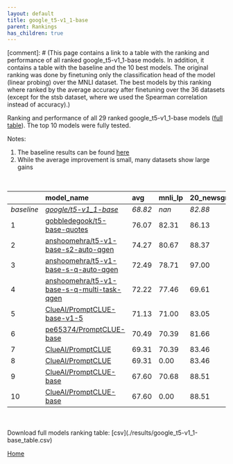 ```yaml
---
layout: default
title: google_t5-v1_1-base
parent: Rankings
has_children: true
---
```

[comment]: # (This page contains a link to a table with the ranking and performance of all ranked google_t5-v1_1-base models. In addition, it contains a table with the baseline and the 10 best models. The original ranking was done by finetuning only the classification head of the model (linear probing) over the MNLI dataset.  The best models  by this ranking where ranked by the average accuracy after finetuning over the 36 datasets (except for the stsb dataset, where we used the Spearman correlation instead of accuracy).)

Ranking and performance of all 29 ranked google_t5-v1_1-base models ([full table](./results/google_t5-v1_1-base_table.csv)).  The top 10 models were fully tested.

Notes:
1. The baseline results can be found [here](google_t5-v1_1-base_pretrain_scores_table)
1. While the average improvement is small, many datasets show large gains

<br>


|            | model_name                                                                                                                                                                                                                                                                                                                                                                                                                                                                                                                                                                                                                                                                                                                                                | avg     | mnli_lp   | 20_newsgroup   | ag_news   | amazon_reviews_multi   | anli    | boolq   | cb      | cola    | copa    | dbpedia   | esnli   | financial_phrasebank   | imdb    | isear   | mnli    | mrpc    | multirc   | poem_sentiment   | qnli    | qqp     | rotten_tomatoes   | rte     | sst2    | sst_5bins   | stsb    | trec_coarse   | trec_fine   | tweet_ev_emoji   | tweet_ev_emotion   | tweet_ev_hate   | tweet_ev_irony   | tweet_ev_offensive   | tweet_ev_sentiment   | wic     | wnli    | wsc     | yahoo_answers   |
|:-----------|:----------------------------------------------------------------------------------------------------------------------------------------------------------------------------------------------------------------------------------------------------------------------------------------------------------------------------------------------------------------------------------------------------------------------------------------------------------------------------------------------------------------------------------------------------------------------------------------------------------------------------------------------------------------------------------------------------------------------------------------------------------|:--------|:----------|:---------------|:----------|:-----------------------|:--------|:--------|:--------|:--------|:--------|:----------|:--------|:-----------------------|:--------|:--------|:--------|:--------|:----------|:-----------------|:--------|:--------|:------------------|:--------|:--------|:------------|:--------|:--------------|:------------|:-----------------|:-------------------|:----------------|:-----------------|:---------------------|:---------------------|:--------|:--------|:--------|:----------------|
| *baseline* | *[google/t5-v1_1-base](google/t5-v1_1-base_pretrain_scores_table)*                                                                                                                                                                                                                                                                                                                                                                                                                                                                                                                                                                                                                                                                                        | *68.82* | *nan*     | *82.88*        | *88.18*   | *66.91*                | *38.06* | *65.57* | *55.45* | *70.18* | *40.50* | *70.77*   | *85.58* | *66.74*                | *92.99* | *71.06* | *75.51* | *72.83* | *56.14*   | *68.08*          | *89.37* | *83.60* | *86.05*           | *60.58* | *93.72* | *51.84*     | *68.79* | *93.25*       | *82.07*     | *33.46*          | *75.61*            | *51.52*         | *67.62*          | *82.61*              | *69.88*              | *55.84* | *46.90* | *48.32* | *69.26*         |
| 1          | [gobbledegook/t5-base-quotes](model_gain_chart?avg=7.25&mnli_lp=nan&20_newsgroup=3.25&ag_news=1.42&amazon_reviews_multi=0.59&anli=12.38&boolq=9.96&cb=19.55&cola=9.30&copa=8.50&dbpedia=6.40&esnli=5.18&financial_phrasebank=19.66&imdb=0.30&isear=1.24&mnli=11.68&mrpc=12.95&multirc=4.49&poem_sentiment=17.50&qnli=3.05&qqp=6.17&rotten_tomatoes=3.35&rte=9.10&sst2=-0.37&sst_5bins=4.81&stsb=20.22&trec_coarse=4.95&trec_fine=9.73&tweet_ev_emoji=13.50&tweet_ev_emotion=4.62&tweet_ev_hate=-0.24&tweet_ev_irony=9.16&tweet_ev_offensive=1.11&tweet_ev_sentiment=1.44&wic=12.50&wnli=9.44&wsc=0.72&yahoo_answers=3.31&model_name=gobbledegook%2Ft5-base-quotes&base_name=google%2Ft5-v1_1-base)                                                        | 76.07   | 82.31     | 86.13          | 89.60     | 67.50                  | 50.44   | 75.54   | 75.00   | 79.48   | 49.00   | 77.17     | 90.77   | 86.40                  | 93.29   | 72.29   | 87.18   | 85.78   | 60.62     | 85.58            | 92.42   | 89.77   | 89.40             | 69.68   | 93.35   | 56.65       | 89.01   | 98.20         | 91.80       | 46.97            | 80.23              | 51.28           | 76.79            | 83.72                | 71.32                | 68.34   | 56.34   | 49.04   | 72.57           |
| 2          | [anshoomehra/t5-v1-base-s2-auto-qgen](model_gain_chart?avg=5.45&mnli_lp=nan&20_newsgroup=5.49&ag_news=-11.81&amazon_reviews_multi=15.19&anli=10.03&boolq=-11.57&cb=5.49&cola=5.56&copa=22.96&dbpedia=12.89&esnli=-37.49&financial_phrasebank=3.23&imdb=-47.51&isear=20.54&mnli=16.05&mrpc=17.36&multirc=32.56&poem_sentiment=-1.82&qnli=-19.70&qqp=3.97&rotten_tomatoes=-7.58&rte=-4.24&sst2=-18.97&sst_5bins=1.35&stsb=2.16&trec_coarse=-0.59&trec_fine=-27.59&tweet_ev_emoji=53.16&tweet_ev_emotion=15.95&tweet_ev_hate=4.82&tweet_ev_irony=22.39&tweet_ev_offensive=-12.64&tweet_ev_sentiment=16.74&wic=14.89&wnli=43.11&wsc=23.38&yahoo_answers=28.34&model_name=anshoomehra%2Ft5-v1-base-s2-auto-qgen&base_name=google%2Ft5-v1_1-base)               | 74.27   | 80.67     | 88.37          | 76.37     | 82.09                  | 48.09   | 54.00   | 60.93   | 75.74   | 63.46   | 83.65     | 48.09   | 69.97                  | 45.48   | 91.60   | 91.56   | 90.19   | 88.70     | 66.26            | 69.68   | 87.56   | 78.47             | 56.34   | 74.74   | 53.20       | 70.95   | 92.66         | 54.48       | 86.63            | 91.56              | 56.34           | 90.01            | 69.97                | 86.63                | 70.73   | 90.01   | 71.70   | 97.60           |
| 3          | [anshoomehra/t5-v1-base-s-q-auto-qgen](model_gain_chart?avg=3.66&mnli_lp=nan&20_newsgroup=14.12&ag_news=-17.64&amazon_reviews_multi=-22.26&anli=6.44&boolq=4.18&cb=-0.45&cola=6.23&copa=19.98&dbpedia=20.03&esnli=4.16&financial_phrasebank=10.11&imdb=-40.50&isear=-0.42&mnli=-19.17&mrpc=8.05&multirc=9.85&poem_sentiment=18.32&qnli=0.37&qqp=6.08&rotten_tomatoes=6.27&rte=-16.08&sst2=-12.42&sst_5bins=14.28&stsb=15.89&trec_coarse=-0.89&trec_fine=1.58&tweet_ev_emoji=18.59&tweet_ev_emotion=-5.07&tweet_ev_hate=32.78&tweet_ev_irony=3.06&tweet_ev_offensive=7.07&tweet_ev_sentiment=-7.43&wic=-19.30&wnli=9.44&wsc=40.38&yahoo_answers=16.15&model_name=anshoomehra%2Ft5-v1-base-s-q-auto-qgen&base_name=google%2Ft5-v1_1-base)                   | 72.49   | 78.71     | 97.00          | 70.53     | 44.65                  | 44.50   | 69.76   | 55.00   | 76.41   | 60.48   | 90.80     | 89.74   | 76.85                  | 52.49   | 70.63   | 56.34   | 80.88   | 65.99     | 86.40            | 89.74   | 89.68   | 92.32             | 44.50   | 81.30   | 66.12       | 84.68   | 92.36         | 83.65       | 52.05            | 70.54              | 84.30           | 70.69            | 89.68                | 62.45                | 36.54   | 56.34   | 88.70   | 85.41           |
| 4          | [anshoomehra/t5-v1-base-s-q-multi-task-qgen](model_gain_chart?avg=3.40&mnli_lp=nan&20_newsgroup=-13.27&ag_news=-22.38&amazon_reviews_multi=4.90&anli=7.10&boolq=10.49&cb=29.03&cola=19.48&copa=51.26&dbpedia=12.72&esnli=3.78&financial_phrasebank=16.75&imdb=-27.19&isear=-17.99&mnli=-30.35&mrpc=-17.83&multirc=31.01&poem_sentiment=24.35&qnli=0.91&qqp=-23.08&rotten_tomatoes=-8.55&rte=8.01&sst2=-40.65&sst_5bins=25.07&stsb=-3.43&trec_coarse=-48.09&trec_fine=8.21&tweet_ev_emoji=36.15&tweet_ev_emotion=8.97&tweet_ev_hate=38.76&tweet_ev_irony=0.97&tweet_ev_offensive=-30.50&tweet_ev_sentiment=19.48&wic=-3.76&wnli=5.21&wsc=44.11&yahoo_answers=2.55&model_name=anshoomehra%2Ft5-v1-base-s-q-multi-task-qgen&base_name=google%2Ft5-v1_1-base) | 72.22   | 77.46     | 69.61          | 65.80     | 71.81                  | 45.16   | 76.07   | 84.48   | 89.66   | 91.76   | 83.49     | 89.36   | 83.49                  | 65.80   | 53.06   | 45.16   | 55.00   | 87.15     | 92.43            | 90.28   | 60.52   | 77.50             | 68.59   | 53.06   | 76.92       | 65.36   | 45.16         | 90.28       | 69.61            | 84.58              | 90.28           | 68.59            | 52.11                | 89.36                | 52.08   | 52.11   | 92.43   | 71.81           |
| 5          | [ClueAI/PromptCLUE-base-v1-5](model_gain_chart?avg=2.31&mnli_lp=nan&20_newsgroup=0.17&ag_news=0.42&amazon_reviews_multi=-0.93&anli=5.22&boolq=1.98&cb=14.20&cola=-1.53&copa=14.50&dbpedia=4.90&esnli=3.27&financial_phrasebank=-8.44&imdb=-4.46&isear=-9.19&mnli=9.59&mrpc=4.62&multirc=3.27&poem_sentiment=10.77&qnli=-2.50&qqp=5.13&rotten_tomatoes=-5.18&rte=-1.37&sst2=-4.61&sst_5bins=-5.69&stsb=13.02&trec_coarse=1.15&trec_fine=6.33&tweet_ev_emoji=10.28&tweet_ev_emotion=-1.01&tweet_ev_hate=-2.12&tweet_ev_irony=1.64&tweet_ev_offensive=-1.80&tweet_ev_sentiment=-3.13&wic=2.78&wnli=6.62&wsc=15.14&yahoo_answers=0.01&model_name=ClueAI%2FPromptCLUE-base-v1-5&base_name=google%2Ft5-v1_1-base)                                               | 71.13   | 71.00     | 83.05          | 88.60     | 65.98                  | 43.28   | 67.55   | 69.64   | 68.65   | 55.00   | 75.67     | 88.85   | 58.30                  | 88.53   | 61.86   | 85.10   | 77.45   | 59.41     | 78.85            | 86.88   | 88.73   | 80.86             | 59.21   | 89.11   | 46.15       | 81.82   | 94.40         | 88.40       | 43.74            | 74.60              | 49.39           | 69.26            | 80.81                | 66.75                | 58.62   | 53.52   | 63.46   | 69.27           |
| 6          | [pe65374/PromptCLUE-base](model_gain_chart?avg=1.67&mnli_lp=nan&20_newsgroup=-1.21&ag_news=0.32&amazon_reviews_multi=-1.25&anli=5.38&boolq=3.02&cb=15.98&cola=-1.05&copa=14.50&dbpedia=5.20&esnli=3.00&financial_phrasebank=-11.84&imdb=-4.40&isear=-9.00&mnli=8.18&mrpc=6.34&multirc=5.00&poem_sentiment=4.04&qnli=-3.19&qqp=0.87&rotten_tomatoes=-5.75&rte=-2.82&sst2=-4.72&sst_5bins=-7.00&stsb=13.90&trec_coarse=1.55&trec_fine=3.73&tweet_ev_emoji=10.06&tweet_ev_emotion=-4.04&tweet_ev_hate=-3.37&tweet_ev_irony=0.87&tweet_ev_offensive=-2.84&tweet_ev_sentiment=-3.48&wic=8.27&wnli=6.62&wsc=11.30&yahoo_answers=-2.06&model_name=pe65374%2FPromptCLUE-base&base_name=google%2Ft5-v1_1-base)                                                     | 70.49   | 70.39     | 81.66          | 88.50     | 65.66                  | 43.44   | 68.59   | 71.43   | 69.13   | 55.00   | 75.97     | 88.58   | 54.90                  | 88.59   | 62.06   | 83.69   | 79.17   | 61.14     | 72.12            | 86.18   | 84.46   | 80.30             | 57.76   | 88.99   | 44.84       | 82.69   | 94.80         | 85.80       | 43.52            | 71.57              | 48.15           | 68.49            | 79.77                | 66.40                | 64.11   | 53.52   | 59.62   | 67.20           |
| 7          | [ClueAI/PromptCLUE](model_gain_chart?avg=0.48&mnli_lp=nan&20_newsgroup=0.58&ag_news=0.59&amazon_reviews_multi=-11.91&anli=5.38&boolq=3.45&cb=5.27&cola=-1.63&copa=14.50&dbpedia=5.20&esnli=3.16&financial_phrasebank=-22.91&imdb=-11.66&isear=-9.13&mnli=13.23&mrpc=6.34&multirc=5.00&poem_sentiment=20.05&qnli=-45.94&qqp=0.87&rotten_tomatoes=-41.20&rte=-2.82&sst2=-28.06&sst_5bins=37.26&stsb=13.58&trec_coarse=-21.13&trec_fine=12.73&tweet_ev_emoji=17.24&tweet_ev_emotion=6.14&tweet_ev_hate=14.88&tweet_ev_irony=16.27&tweet_ev_offensive=3.57&tweet_ev_sentiment=-16.36&wic=8.27&wnli=6.62&wsc=11.30&yahoo_answers=-1.39&model_name=ClueAI%2FPromptCLUE&base_name=google%2Ft5-v1_1-base)                                                         | 69.31   | 70.39     | 83.46          | 88.77     | 55.00                  | 43.44   | 69.02   | 60.71   | 68.55   | 55.00   | 75.97     | 88.74   | 43.83                  | 81.33   | 61.93   | 88.74   | 79.17   | 61.14     | 88.12            | 43.44   | 84.46   | 44.84             | 57.76   | 65.66   | 89.11       | 82.37   | 72.12         | 94.80       | 50.71            | 81.74              | 66.40           | 83.89            | 86.18                | 53.52                | 64.11   | 53.52   | 59.62   | 67.87           |
| 8          | [ClueAI/PromptCLUE](model_gain_chart?avg=0.48&mnli_lp=nan&20_newsgroup=0.58&ag_news=0.59&amazon_reviews_multi=-11.91&anli=5.38&boolq=3.45&cb=5.27&cola=-1.63&copa=14.50&dbpedia=5.20&esnli=3.16&financial_phrasebank=-22.91&imdb=-11.66&isear=-9.13&mnli=13.23&mrpc=6.34&multirc=5.00&poem_sentiment=20.05&qnli=-45.94&qqp=0.87&rotten_tomatoes=-41.20&rte=-2.82&sst2=-28.06&sst_5bins=37.26&stsb=13.58&trec_coarse=-21.13&trec_fine=12.73&tweet_ev_emoji=17.24&tweet_ev_emotion=6.14&tweet_ev_hate=14.88&tweet_ev_irony=16.27&tweet_ev_offensive=3.57&tweet_ev_sentiment=-16.36&wic=8.27&wnli=6.62&wsc=11.30&yahoo_answers=-1.39&model_name=ClueAI%2FPromptCLUE&base_name=google%2Ft5-v1_1-base)                                                         | 69.31   | 0.00      | 83.46          | 88.77     | 55.00                  | 43.44   | 69.02   | 60.71   | 68.55   | 55.00   | 75.97     | 88.74   | 43.83                  | 81.33   | 61.93   | 88.74   | 79.17   | 61.14     | 88.12            | 43.44   | 84.46   | 44.84             | 57.76   | 65.66   | 89.11       | 82.37   | 72.12         | 94.80       | 50.71            | 81.74              | 66.40           | 83.89            | 86.18                | 53.52                | 64.11   | 53.52   | 59.62   | 67.87           |
| 9          | [ClueAI/PromptCLUE-base](model_gain_chart?avg=-1.22&mnli_lp=nan&20_newsgroup=5.63&ag_news=-20.84&amazon_reviews_multi=-0.90&anli=5.56&boolq=-10.57&cb=3.22&cola=-1.63&copa=23.61&dbpedia=16.03&esnli=-41.96&financial_phrasebank=17.15&imdb=-21.14&isear=4.91&mnli=-16.30&mrpc=7.32&multirc=3.48&poem_sentiment=-24.24&qnli=-35.85&qqp=-1.23&rotten_tomatoes=-34.93&rte=27.65&sst2=-11.97&sst_5bins=16.65&stsb=0.23&trec_coarse=-38.35&trec_fine=-39.31&tweet_ev_emoji=52.72&tweet_ev_emotion=-16.40&tweet_ev_hate=36.70&tweet_ev_irony=-24.00&tweet_ev_offensive=1.28&tweet_ev_sentiment=16.30&wic=33.16&wnli=-3.28&wsc=13.09&yahoo_answers=14.20&model_name=ClueAI%2FPromptCLUE-base&base_name=google%2Ft5-v1_1-base)                                   | 67.60   | 70.68     | 88.51          | 67.33     | 66.00                  | 43.62   | 55.00   | 58.66   | 68.55   | 64.11   | 86.80     | 43.62   | 83.89                  | 71.85   | 75.97   | 59.21   | 80.15   | 59.62     | 43.83            | 53.52   | 82.37   | 51.11             | 88.22   | 81.74   | 68.49       | 69.02   | 54.90         | 42.76       | 86.18            | 59.21              | 88.22           | 43.62            | 83.89                | 86.18                | 89.00   | 43.62   | 61.41   | 83.46           |
| 10         | [ClueAI/PromptCLUE-base](model_gain_chart?avg=-1.22&mnli_lp=nan&20_newsgroup=5.63&ag_news=-20.84&amazon_reviews_multi=-0.90&anli=5.56&boolq=-10.57&cb=3.22&cola=-1.63&copa=23.61&dbpedia=16.03&esnli=-41.96&financial_phrasebank=17.15&imdb=-21.14&isear=4.91&mnli=-16.30&mrpc=7.32&multirc=3.48&poem_sentiment=-24.24&qnli=-35.85&qqp=-1.23&rotten_tomatoes=-34.93&rte=27.65&sst2=-11.97&sst_5bins=16.65&stsb=0.23&trec_coarse=-38.35&trec_fine=-39.31&tweet_ev_emoji=52.72&tweet_ev_emotion=-16.40&tweet_ev_hate=36.70&tweet_ev_irony=-24.00&tweet_ev_offensive=1.28&tweet_ev_sentiment=16.30&wic=33.16&wnli=-3.28&wsc=13.09&yahoo_answers=14.20&model_name=ClueAI%2FPromptCLUE-base&base_name=google%2Ft5-v1_1-base)                                   | 67.60   | 0.00      | 88.51          | 67.33     | 66.00                  | 43.62   | 55.00   | 58.66   | 68.55   | 64.11   | 86.80     | 43.62   | 83.89                  | 71.85   | 75.97   | 59.21   | 80.15   | 59.62     | 43.83            | 53.52   | 82.37   | 51.11             | 88.22   | 81.74   | 68.49       | 69.02   | 54.90         | 42.76       | 86.18            | 59.21              | 88.22           | 43.62            | 83.89                | 86.18                | 89.00   | 43.62   | 61.41   | 83.46           |


<br>
<br>
Download full models ranking table: [csv](./results/google_t5-v1_1-base_table.csv)

[Home](Home)